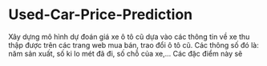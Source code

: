 # Used-Car-Price-Prediction

Xây dựng mô hình dự đoán giá xe ô tô cũ dựa vào các thông tin về xe thu thập được trên các trang web mua bán, trao đổi ô tô cũ. Các thông số đó là: năm sản xuất, số ki lo mét đã 
đi, số chỗ của xe,... Các đặc điểm này sẽ 
